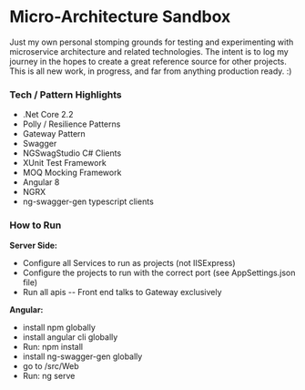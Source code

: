 # Micro-Architecture Sandbox
Just my own personal stomping grounds for testing and experimenting with microservice architecture and related technologies.  The intent is to log my journey in the hopes to create a great reference source for other projects.  This is all new work, in progress, and far from anything production ready. :)

### Tech / Pattern Highlights ###
- .Net Core 2.2
- Polly / Resilience Patterns
- Gateway Pattern
- Swagger
- NGSwagStudio C# Clients
- XUnit Test Framework
- MOQ Mocking Framework
- Angular 8
- NGRX
- ng-swagger-gen typescript clients

### How to Run ###
__Server Side:__
- Configure all Services to run as projects (not IISExpress)
- Configure the projects to run with the correct port (see AppSettings.json file)
- Run all apis -- Front end talks to Gateway exclusively

__Angular:__
- install npm globally
- install angular cli globally
- Run: npm install
- install ng-swagger-gen globally
- go to /src/Web
- Run: ng serve
